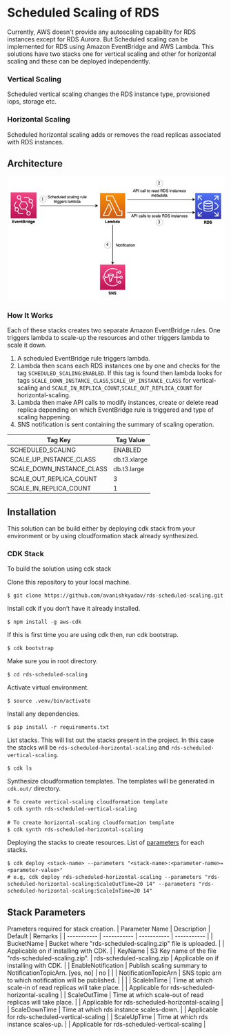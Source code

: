 
# Scheduled Scaling of RDS

Currently, AWS doesn't provide any autoscaling capability for RDS instances except for RDS Aurora. But Scheduled scaling can be implemented for RDS using Amazon EventBridge and AWS Lambda. This solutions have two stacks one for vertical scaling and other for horizontal scaling and these can be deployed independently. 

### Vertical Scaling 
Scheduled vertical scaling changes the RDS instance type, provisioned iops, storage etc. 

### Horizontal Scaling 
Scheduled horizontal scaling adds or removes the read replicas associated with RDS instances.

## Architecture
![Architecture Diagram](architecture/rds-scheduled-scaling.png)

### How It Works
Each of these stacks creates two separate Amazon EventBridge rules. One triggers lambda to scale-up the resources and other triggers lambda to scale it down.

1. A scheduled EventBridge rule triggers lambda.
2. Lambda then scans each RDS instances one by one and checks for the tag `SCHEDULED_SCALING`:`ENABLED`. If this tag is found then lambda looks for tags `SCALE_DOWN_INSTANCE_CLASS`,`SCALE_UP_INSTANCE_CLASS` for vertical-scaling and `SCALE_IN_REPLICA_COUNT`,`SCALE_OUT_REPLICA_COUNT` for horizontal-scaling.
3. Lambda then make API calls to modify instances, create or delete read replica depending on which EventBridge rule is triggered and type of scaling happening.
4. SNS notification is sent containing the summary of scaling operation.

| Tag Key | Tag Value |
| ----------- | ----------- |
| SCHEDULED_SCALING |	ENABLED |
| SCALE_UP_INSTANCE_CLASS | db.t3.xlarge |
| SCALE_DOWN_INSTANCE_CLASS | db.t3.large |
| SCALE_OUT_REPLICA_COUNT | 3 |
| SCALE_IN_REPLICA_COUNT | 1 |


## Installation
This solution can be build either by deploying cdk stack from your environment or by using cloudformation stack already synthesized.

### CDK Stack
To build the solution using cdk stack

Clone this repository to your local machine.

```
$ git clone https://github.com/avanishkyadav/rds-scheduled-scaling.git
```
   
Install cdk if you don’t have it already installed.

```
$ npm install -g aws-cdk
```

If this is first time you are using cdk then, run cdk bootstrap.

```
$ cdk bootstrap
```

Make sure you in root directory.

```
$ cd rds-scheduled-scaling
```
   
Activate virtual environment.

```
$ source .venv/bin/activate
```

Install any dependencies.

```
$ pip install -r requirements.txt
```

List stacks. This will list out the stacks present in the project. In this case the stacks will be `rds-scheduled-horizontal-scaling` and `rds-scheduled-vertical-scaling`.

```
$ cdk ls
```

Synthesize cloudformation templates. The templates will be generated in `cdk.out/` directory.

```
# To create vertical-scaling cloudformation template
$ cdk synth rds-scheduled-vertical-scaling

# To create horizontal-scaling cloudformation template
$ cdk synth rds-scheduled-horizontal-scaling
```

Deploying the stacks to create resources. List of [parameters](##stack-parameters) for each stacks.

```
$ cdk deploy <stack-name> --parameters "<stack-name>:<parameter-name>=<parameter-value>"
# e.g, cdk deploy rds-scheduled-horizontal-scaling --parameters "rds-scheduled-horizontal-scaling:ScaleOutTime=20 14" --parameters "rds-scheduled-horizontal-scaling:ScaleInTime=20 14"
```

## Stack Parameters
Prameters required for stack creation.
| Parameter Name | Description | Default | Remarks |
| ----------- | ----------- | ----------- | ----------- |
| BucketName |	Bucket where "rds-scheduled-scaling.zip" file is uploaded.  |  | Applicable on if installing with CDK. |
| KeyName | S3 Key name of the file "rds-scheduled-scaling.zip". | rds-scheduled-scaling.zip | Applicable on if installing with CDK. |
| EnableNotification | Publish scaling summary to NotificationTopicArn. [yes, no] | no |  |
| NotificationTopicArn | SNS topic arn to which notification will be published. | <sns-topic-arn> |  |
| ScaleInTime | Time at which scale-in of read replicas will take place. |  | Applicable for rds-scheduled-horizontal-scaling |
| ScaleOutTime | Time at which scale-out of read replicas will take place. |  | Applicable for rds-scheduled-horizontal-scaling |
| ScaleDownTime | Time at which rds instance scales-down. |  | Applicable for rds-scheduled-vertical-scaling |
| ScaleUpTime | Time at which rds instance scales-up. |  | Applicable for rds-scheduled-vertical-scaling |
